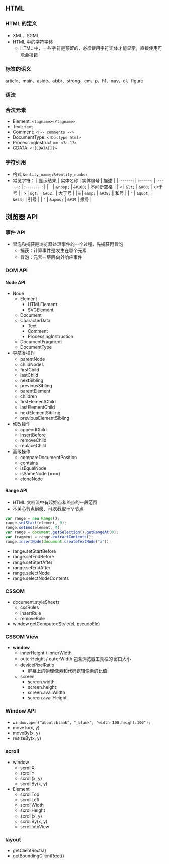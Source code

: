 ## HTML

### HTML 的定义

- XML、SGML
- HTML 中的字符字体
  - HTML 中，一些字符是预留的，必须使用字符实体才能显示，直接使用可能会报错

### 标签的语义


article、main、aside、abbr、strong、em、p、h1、nav、ol、figure

### 语法

### 合法元素

- Element: `<tagname></tagname>`
- Text: `text`
- Comment: `<!-- comments -->`
- DocumentType: `<!Doctype html>`
- ProcessingInstruction: `<?a 1?>`
- CDATA: `<![CDATA[]]>`

### 字符引用

- 格式 `&entity_name;`/`&#entity_number`
- 常见字符：
  | 显示结果 | 实体名称 | 实体编号 | 描述 |
  | :------: | :------: | :------: | :--------: |
  | ` ` | `&nbsp;` | `&#160;` | 不间断空格 |
  | `<` | `&lt;` | `&#60;` | 小于号 |
  | `>` | `&gt;` | `&#62;` | 大于号 |
  | `&` | `&amp;` | `&#38;` | 和号 |
  | `"` | `&quot;` | `&#34;` | 引号 |
  | `'` | `&apos;` | `&#39` | 撇号 |

## 浏览器 API

### 事件 API

- 冒泡和捕获是浏览器处理事件的一个过程，先捕获再冒泡
  - 捕获：计算事件是发生在哪个元素
  - 冒泡：元素一层层向外响应事件

### DOM API

#### Node API

- Node
  - Element
    - HTMLElement
    - SVGElement
  - Document
  - CharacterData
    - Text
    - Comment
    - ProcessingInstruction
  - DocumentFragment
  - DocumentType
- 导航类操作
  - parentNode
  - childNodes
  - firstChild
  - lastChild
  - nextSibling
  - previousSibling
  - parentElement
  - children
  - firstElementChild
  - lastElementChild
  - nextElementSibling
  - previousElementSibling
- 修改操作
  - appendChild
  - insertBefore
  - removeChild
  - replaceChild
- 高级操作
  - compareDocumentPosition
  - contains
  - isEqualNode
  - isSameNode (===)
  - cloneNode

#### Range API

- HTML 文档流中有起始点和终点的一段范围
- 不关心节点层级、可以截取半个节点

```js
var range = new Range();
range.setStart(element, 9);
range.setEnd(element, 4);
var range = document.getSelection().getRangeAt(0);
var fragment = range.extractContents();
range.insertNode(document.createTextNode("a"));
```

- range.setStartBefore
- range.setEndBefore
- range.setStartAfter
- range.setEndAfter
- range.selectNode
- range.selectNodeContents

### CSSOM

- document.styleSheets
  - cssRules
  - insertRule
  - removeRule
- window.getComputedStyle(el, pseudoEle)

### CSSOM View

- **window**
  - innerHeight / innerWidth
  - outerHeight / outerWidth 包含浏览器工具栏的窗口大小
  - devicePixelRatio
    - 屏幕上的物理像素和代码逻辑像素的比值
  - screen
    - screen.width
    - screen.height
    - screen.availWidth
    - screen.availHeight

### Window API

- `window.open("about:blank", "_blank", "width-100,height:100");`
- moveTo(x, y)
- moveBy(x, y)
- resizeBy(x, y)

### scroll

- window
  - scrollX
  - scrollY
  - scroll(x, y)
  - scrollBy(x, y)
- Element
  - scrollTop
  - scrollLeft
  - scrollWidth
  - scrollHeight
  - scroll(x, y)
  - scrollBy(x, y)
  - scrollIntoView

### layout

- getClientRects()
- getBoundingClientRect()